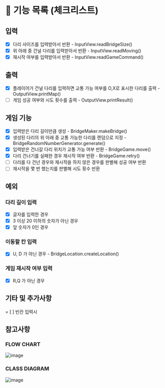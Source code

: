 # 🚀 기능 목록 (체크리스트)

## 입력

- [X] 다리 사이즈를 입력받아서 반환 - InputView.readBridgeSize()
- [X] 위 아래 중 건널 다리를 입력받아서 반환 - InputView.readMoving()
- [X] 재시작 여부를 입력받아서 반환 - InputView.readGameCommand()

## 출력

- [X] 플레이어가 건널 다리를 입력하면 교통 가능 여부를 O,X로 표시한 다리를 출력 - OutputView.printMap()
- [ ] 게임 성공 여부와 시도 횟수를 출력 - OutputView.printResult()

## 게임 기능

- [X] 입력받은 다리 길이만큼 생성 - BridgeMaker.makeBridge()
- [X] 생성된 다리의 위 아래 중 교통 가능한 다리를 랜덤으로 지정 - BridgeRandomNumberGenerator.generate()
- [X] 입력받은 건너갈 다리 위치가 교통 가능 여부 반환 - BridgeGame.move()
- [X] 다리 건너기를 실패한 경우 재시작 여부 반환 - BridgeGame.retry()
- [ ] 다리를 다 건넌 경우와 재시작을 하지 않은 경우를 판별해 성공 여부 반환
- [ ] 재시작을 몇 번 했는지를 판별해 시도 횟수 반환

## 예외

### 다리 길이 입력
- [X] 글자를 입력한 경우
- [X] 3 이상 20 이하의 숫자가 아닌 경우
- [X] 앞 숫자가 0인 경우

### 이동할 칸 입력
- [X] U, D 가 아닌 경우 - BridgeLocation.createLocation()

### 게임 재시작 여부 입력
- [X] R,Q 가 아닌 경우

## 기타 및 추가사항
= [ ] 빈칸 입력시

## 참고사항

### FLOW CHART

![image](https://user-images.githubusercontent.com/92911823/202137219-9823a274-e54e-4986-b2b6-01b94463b92b.png)

### CLASS DIAGRAM

![image](https://user-images.githubusercontent.com/92911823/202137247-b5b262bf-ea1b-44a9-961a-22b7ceba9c1e.png)
